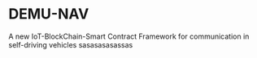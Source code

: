 # DEMU-NAV
A new IoT-BlockChain-Smart Contract Framework for communication in self-driving vehicles
sasasasasassas
